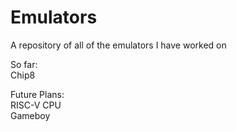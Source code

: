 # Emulators
A repository of all of the emulators I have worked on

So far:\
Chip8

Future Plans:\
RISC-V CPU\
Gameboy